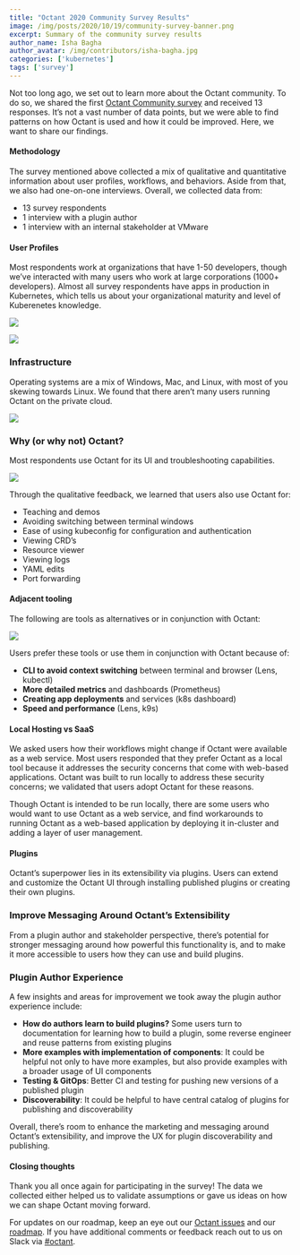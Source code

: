 ```yaml
---
title: "Octant 2020 Community Survey Results"
image: /img/posts/2020/10/19/community-survey-banner.png
excerpt: Summary of the community survey results
author_name: Isha Bagha
author_avatar: /img/contributors/isha-bagha.jpg
categories: ['kubernetes']
tags: ['survey']
---
```


Not too long ago, we set out to learn more about the Octant community. To do so, we shared the first [Octant Community survey](/octant-community-survey) and received 13 responses. It’s not a vast number of data points, but we were able to find patterns on how Octant is used and how it could be improved. Here, we want to share our findings.

#### Methodology

The survey mentioned above collected a mix of qualitative and quantitative information about user profiles, workflows, and behaviors. Aside from that, we also had one-on-one interviews. Overall, we collected data from:

 * 13 survey respondents
 * 1 interview with a plugin author
 * 1 interview with an internal stakeholder at VMware

#### User Profiles

Most respondents work at organizations that have 1-50 developers, though we’ve interacted with many users who work at large corporations (1000+ developers). Almost all survey respondents have apps in production in Kubernetes, which tells us about your organizational maturity and level of Kuberenetes knowledge.

![](/img/posts/2020/11/19/org-size.png)

![](/img/posts/2020/11/19/k8s-prod.png)

### Infrastructure

Operating systems are a mix of Windows, Mac, and Linux, with most of you skewing towards Linux. We found that there aren’t many users running Octant on the private cloud.

![](/img/posts/2020/11/19/infrastructure.png)

### Why (or why not) Octant?

Most respondents use Octant for its UI and troubleshooting capabilities.

![](/img/posts/2020/11/19/value.png)

Through the qualitative feedback, we learned that users also use Octant for:

 * Teaching and demos
 * Avoiding switching between terminal windows
 * Ease of using kubeconfig for configuration and authentication
 * Viewing CRD’s
 * Resource viewer
 * Viewing logs
 * YAML edits
 * Port forwarding

#### Adjacent tooling

The following are tools as alternatives or in conjunction with Octant:

![](/img/posts/2020/11/19/alternative.png)

Users prefer these tools or use them in conjunction with Octant because of:

 * **CLI to avoid context switching** between terminal and browser (Lens, kubectl)
 * **More detailed metrics** and dashboards (Prometheus)
 * **Creating app deployments** and services (k8s dashboard)
 * **Speed and performance** (Lens, k9s)

#### Local Hosting vs SaaS

We asked users how their workflows might change if Octant were available as a web service. Most users responded that they prefer Octant as a local tool because it addresses the security concerns that come with web-based applications. Octant was built to run locally to address these security concerns; we validated that users adopt Octant for these reasons.

Though Octant is intended to be run locally, there are some users who would want to use Octant as a web service, and find workarounds to running Octant as a web-based application by deploying it in-cluster and adding a layer of user management.

#### Plugins

Octant’s superpower lies in its extensibility via plugins. Users can extend and customize the Octant UI through installing published plugins or creating their own plugins.

### Improve Messaging Around Octant’s Extensibility

From a plugin author and stakeholder perspective, there’s potential for stronger messaging around how powerful this functionality is, and to make it more accessible to users how they can use and build plugins.

### Plugin Author Experience

A few insights and areas for improvement we took away the plugin author experience include:

 * **How do authors learn to build plugins?** Some users turn to documentation for learning how to build a plugin, some reverse engineer and reuse patterns from existing plugins
 * **More examples with implementation of components**: It could be helpful not only to have more examples, but also provide examples with a broader usage of UI components
 * **Testing & GitOps**: Better CI and testing for pushing new versions of a published plugin
 * **Discoverability**: It could be helpful to have central catalog of plugins for publishing and discoverability

Overall, there’s room to enhance the marketing and messaging around Octant’s extensibility, and improve the UX for plugin discoverability and publishing.

#### Closing thoughts

Thank you all once again for participating in the survey! The data we collected either helped us to validate assumptions or gave us ideas on how we can shape Octant moving forward.

For updates on our roadmap, keep an eye out our [Octant issues](https://github.com/vmware-tanzu/octant/issues) and our [roadmap](https://github.com/vmware-tanzu/octant/blob/master/ROADMAP.md). If you have additional comments or feedback reach out to us on Slack via [#octant](https://kubernetes.slack.com/archives/CM37M9FCG).


